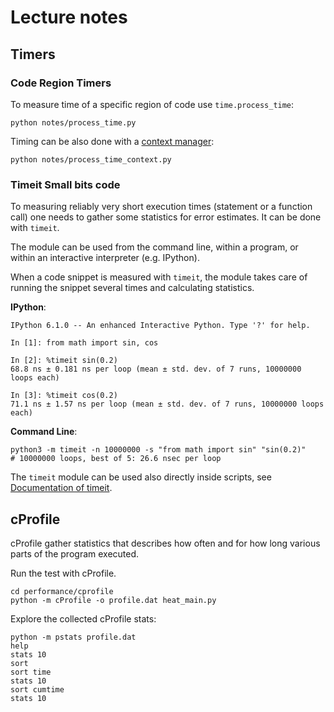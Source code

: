 # Lecture notes

## Timers

### Code Region Timers

To measure time of a specific region of code use `time.process_time`:

```
python notes/process_time.py
```

Timing can be also done with a [context manager](https://docs.python.org/3/reference/datamodel.html#context-managers):

```
python notes/process_time_context.py
```

### Timeit Small bits code

To measuring reliably very short execution times (statement or a function call)
one needs to gather some statistics for error estimates. It can be done with `timeit`.

The module can be used from the command line, within a program, or within an interactive interpreter (e.g. IPython).

When a code snippet is measured with `timeit`, the module takes care of running the snippet several times and calculating statistics.

**IPython**:

```
IPython 6.1.0 -- An enhanced Interactive Python. Type '?' for help.

In [1]: from math import sin, cos

In [2]: %timeit sin(0.2)
68.8 ns ± 0.181 ns per loop (mean ± std. dev. of 7 runs, 10000000 loops each)

In [3]: %timeit cos(0.2)
71.1 ns ± 1.57 ns per loop (mean ± std. dev. of 7 runs, 10000000 loops each)
```

**Command Line**:

```
python3 -m timeit -n 10000000 -s "from math import sin" "sin(0.2)"
# 10000000 loops, best of 5: 26.6 nsec per loop
```

The `timeit` module can be used also directly inside scripts, see
[Documentation of timeit](https://docs.python.org/3/library/timeit.html).

## cProfile

cProfile gather statistics that describes how often and for how long various
parts of the program executed.

Run the test with cProfile.

```
cd performance/cprofile
python -m cProfile -o profile.dat heat_main.py
```

Explore the collected cProfile stats:

```
python -m pstats profile.dat
help
stats 10
sort 
sort time
stats 10
sort cumtime
stats 10
```
